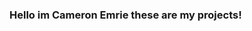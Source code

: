 ### Hello im Cameron Emrie these are my projects! 

<!--
**Raconteur37/Raconteur37** is a ✨ _special_ ✨ repository because its `README.md` (this file) appears on your GitHub profile.

Here are some ideas to get you started:

Hello! I'm Emrie, my passion is programming games, mathematics, and statistical algorithms!
I am currently a computer science student at the University of Houston. I'm self taught in OOP and Database Management, as well as how to create in depth algorithms and statistic managers for games.
I am the former owner of the Renatus Network minecraft server.
I love creating bots to automate things in my life.
- 🔥 The biggest project I'm working on is creating an integral calculator in python!
- 🔤 I am currently learning Computer Architecture and Discrete Mathematics.
- 🎮 My favorite video games are shooters and story games.
- 👨‍🏫 I am a top tutor at the University of Houston and tutor Data Structures and Mathematics!
- ✔️ Lastly, I am well established in SQL for database managment as well as Python, Java, and C++.
Thanks for checking me out!
